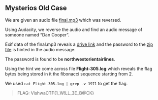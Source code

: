 ## Mysterios Old Case

We are given an audio file [final.mp3](final.mp3) which was reversed. 

Using Audacity, we reverse the audio and find an audio message of someone named “Dan Cooper”. 

Exif data of the final.mp3 reveals a [drive link](https://drive.google.com/file/d/1bkuZRLKOGWB7tLNBseWL34BoyI379QbF/view) and the password to the [zip file](flight_logs.zip) is hinted in the audio message. 

The password is found to be **northwestorientairlines**. 

Using the hint we come across file **Flight-305.log** which reveals the flag bytes being stored in it the fibonacci sequence starting from 2.

We used `cat Flight-305.log | grep -v 1971` to get the flag.

>FLAG: VishwaCTF{1_W!LL_3E_B@CK}
